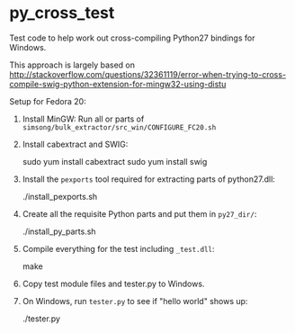 # py_cross_test
Test code to help work out cross-compiling Python27 bindings for Windows.

This approach is largely based on http://stackoverflow.com/questions/32361119/error-when-trying-to-cross-compile-swig-python-extension-for-mingw32-using-distu

Setup for Fedora 20:

1) Install MinGW: Run all or parts of `simsong/bulk_extractor/src_win/CONFIGURE_FC20.sh`

2) Install cabextract and SWIG:

    sudo yum install cabextract
    sudo yum install swig

2) Install the `pexports` tool required for extracting parts of python27.dll:

    ./install_pexports.sh

3) Create all the requisite Python parts and put them in `py27_dir/`:

    ./install_py_parts.sh

4) Compile everything for the test including `_test.dll`:

    make

5) Copy test module files and tester.py to Windows.

6) On Windows, run `tester.py` to see if "hello world" shows up:

    ./tester.py

